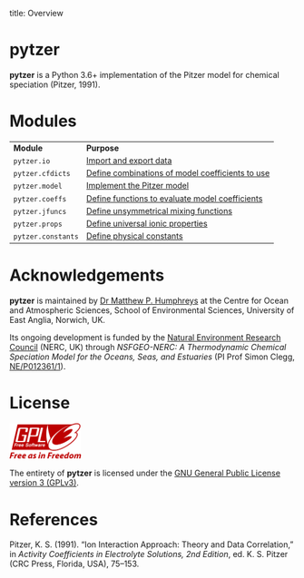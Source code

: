 title: Overview

# pytzer

**pytzer** is a Python 3.6+ implementation of the Pitzer model for chemical speciation (Pitzer, 1991).

# Modules

<table><tr>

<td><strong>Module</strong></td>
<td><strong>Purpose</strong></td>

</tr><tr>

<td><code>pytzer.io</code></td>
<td><a href="modules/io">Import and export data</a></td>

</tr><tr>

<td><code>pytzer.cfdicts</code></td>
<td><a href="modules/cfdicts">Define combinations of model coefficients to use</a></td>

</tr><tr>

<td><code>pytzer.model</code></td>
<td><a href="modules/model">Implement the Pitzer model</a></td>

</tr><tr>

<td><code>pytzer.coeffs</code></td>
<td><a href="modules/coeffs">Define functions to evaluate model coefficients</a></td>

</tr><tr>

<td><code>pytzer.jfuncs</code></td>
<td><a href="modules/jfuncs">Define unsymmetrical mixing functions</a></td>

</tr><tr>

<td><code>pytzer.props</code></td>
<td><a href="modules/props">Define universal ionic properties</a></td>

</tr><tr>

<td><code>pytzer.constants</code></td>
<td><a href="modules/constants">Define physical constants</a></td>

</tr></table>

# Acknowledgements

**pytzer** is maintained by [Dr Matthew P. Humphreys](https://mvdh.xyz) at the Centre for Ocean and Atmospheric Sciences, School of Environmental Sciences, University of East Anglia, Norwich, UK.

Its ongoing development is funded by the [Natural Environment Research Council](https://nerc.ukri.org/) (NERC, UK) through *NSFGEO-NERC: A Thermodynamic Chemical Speciation Model for the Oceans, Seas, and Estuaries* (PI Prof Simon Clegg, [NE/P012361/1](http://gotw.nerc.ac.uk/list_full.asp?pcode=NE%2FP012361%2F1)).

# License

<img src="img/1920px-GPLv3_Logo.svg.png" width="25%" />

The entirety of **pytzer** is licensed under the [GNU General Public License version 3 (GPLv3)](https://www.gnu.org/licenses/gpl-3.0.en.html).

# References

Pitzer, K. S. (1991). “Ion Interaction Approach: Theory and Data Correlation,” in *Activity Coefficients in Electrolyte Solutions, 2nd Edition*, ed. K. S. Pitzer (CRC Press, Florida, USA), 75–153.
